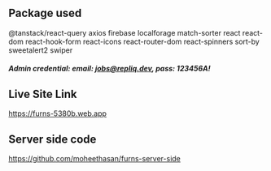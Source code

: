 ## Package used

@tanstack/react-query
axios
firebase
localforage
match-sorter
react
react-dom
react-hook-form
react-icons
react-router-dom
react-spinners
sort-by
sweetalert2
swiper

##### Admin credential: email: jobs@repliq.dev, pass: 123456A!

## Live Site Link

https://furns-5380b.web.app

## Server side code

https://github.com/moheethasan/furns-server-side
